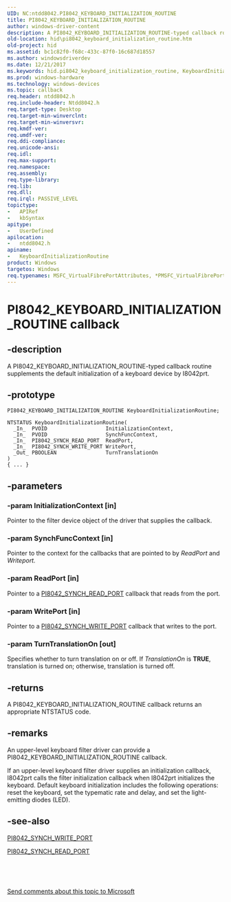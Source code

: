 ```yaml
---
UID: NC:ntdd8042.PI8042_KEYBOARD_INITIALIZATION_ROUTINE
title: PI8042_KEYBOARD_INITIALIZATION_ROUTINE
author: windows-driver-content
description: A PI8042_KEYBOARD_INITIALIZATION_ROUTINE-typed callback routine supplements the default initialization of a keyboard device by I8042prt.
old-location: hid\pi8042_keyboard_initialization_routine.htm
old-project: hid
ms.assetid: bc1c82f0-f68c-433c-87f0-16c687d18557
ms.author: windowsdriverdev
ms.date: 12/21/2017
ms.keywords: hid.pi8042_keyboard_initialization_routine, KeyboardInitializationRoutine callback function [Human Input Devices], KeyboardInitializationRoutine, PI8042_KEYBOARD_INITIALIZATION_ROUTINE, PI8042_KEYBOARD_INITIALIZATION_ROUTINE, ntdd8042/KeyboardInitializationRoutine, i8042ref_4bc54efc-bd3d-4091-a8c7-64631d187d20.xml
ms.prod: windows-hardware
ms.technology: windows-devices
ms.topic: callback
req.header: ntdd8042.h
req.include-header: Ntdd8042.h
req.target-type: Desktop
req.target-min-winverclnt: 
req.target-min-winversvr: 
req.kmdf-ver: 
req.umdf-ver: 
req.ddi-compliance: 
req.unicode-ansi: 
req.idl: 
req.max-support: 
req.namespace: 
req.assembly: 
req.type-library: 
req.lib: 
req.dll: 
req.irql: PASSIVE_LEVEL
topictype:
-	APIRef
-	kbSyntax
apitype:
-	UserDefined
apilocation:
-	ntdd8042.h
apiname:
-	KeyboardInitializationRoutine
product: Windows
targetos: Windows
req.typenames: MSFC_VirtualFibrePortAttributes, *PMSFC_VirtualFibrePortAttributes
---
```


# PI8042_KEYBOARD_INITIALIZATION_ROUTINE callback


## -description


A PI8042_KEYBOARD_INITIALIZATION_ROUTINE-typed callback routine supplements the default initialization of a keyboard device by I8042prt.


## -prototype


````
PI8042_KEYBOARD_INITIALIZATION_ROUTINE KeyboardInitializationRoutine;

NTSTATUS KeyboardInitializationRoutine(
  _In_  PVOID                   InitializationContext,
  _In_  PVOID                   SynchFuncContext,
  _In_  PI8042_SYNCH_READ_PORT  ReadPort,
  _In_  PI8042_SYNCH_WRITE_PORT WritePort,
  _Out_ PBOOLEAN                TurnTranslationOn
)
{ ... }
````


## -parameters




### -param InitializationContext [in]

Pointer to the filter device object of the driver that supplies the callback.


### -param SynchFuncContext [in]

Pointer to the context for the callbacks that are pointed to by <i>ReadPort</i> and <i>Writeport.</i>


### -param ReadPort [in]

Pointer to a <a href="..\ntdd8042\nc-ntdd8042-pi8042_synch_read_port.md">PI8042_SYNCH_READ_PORT</a> callback that reads from the port.


### -param WritePort [in]

Pointer to a <a href="..\ntdd8042\nc-ntdd8042-pi8042_synch_write_port.md">PI8042_SYNCH_WRITE_PORT</a> callback that writes to the port.


### -param TurnTranslationOn [out]

Specifies whether to turn translation on or off. If <i>TranslationOn</i> is <b>TRUE</b>, translation is turned on; otherwise, translation is turned off.


## -returns


A PI8042_KEYBOARD_INITIALIZATION_ROUTINE callback returns an appropriate NTSTATUS code.



## -remarks


An upper-level keyboard filter driver can provide a PI8042_KEYBOARD_INITIALIZATION_ROUTINE callback.

If an upper-level keyboard filter driver supplies an initialization callback, I8042prt calls the filter initialization callback when I8042prt initializes the keyboard. Default keyboard initialization includes the following operations: reset the keyboard, set the typematic rate and delay, and set the light-emitting diodes (LED).



## -see-also

<a href="..\ntdd8042\nc-ntdd8042-pi8042_synch_write_port.md">PI8042_SYNCH_WRITE_PORT</a>

<a href="..\ntdd8042\nc-ntdd8042-pi8042_synch_read_port.md">PI8042_SYNCH_READ_PORT</a>

 

 

<a href="mailto:wsddocfb@microsoft.com?subject=Documentation%20feedback [hid\hid]:%20PI8042_KEYBOARD_INITIALIZATION_ROUTINE callback function%20 RELEASE:%20(12/21/2017)&amp;body=%0A%0APRIVACY STATEMENT%0A%0AWe use your feedback to improve the documentation. We don't use your email address for any other purpose, and we'll remove your email address from our system after the issue that you're reporting is fixed. While we're working to fix this issue, we might send you an email message to ask for more info. Later, we might also send you an email message to let you know that we've addressed your feedback.%0A%0AFor more info about Microsoft's privacy policy, see http://privacy.microsoft.com/en-us/default.aspx." title="Send comments about this topic to Microsoft">Send comments about this topic to Microsoft</a>

